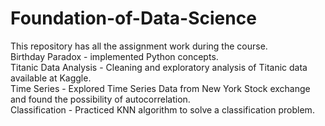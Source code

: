# Foundation-of-Data-Science
This repository has all the assignment work during the course.</br>
Birthday Paradox - implemented Python concepts.</br>
Titanic Data Analysis - Cleaning and exploratory analysis of Titanic data available at Kaggle.</br>
Time Series - Explored Time Series Data from New York Stock exchange and found the possibility of autocorrelation.</br>
Classification - Practiced KNN algorithm to solve a classification problem.</br>
